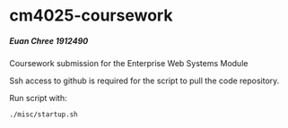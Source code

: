 # cm4025-coursework
##### Euan Chree 1912490

Coursework submission for the Enterprise Web Systems Module

Ssh access to github is required for the script to pull the code repository. 

Run script with:
```sh
./misc/startup.sh
```